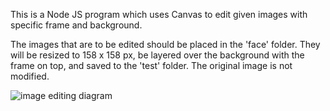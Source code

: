 This is a Node JS program which uses Canvas to edit given images with specific frame and background.

The images that are to be edited should be placed in the 'face' folder. They will be resized to 158 x 158 px, be layered over the background with the frame on top, and saved to the 'test' folder. The original image is not modified.

![image editing diagram](https://i.imgur.com/ca8PS6K.png)
